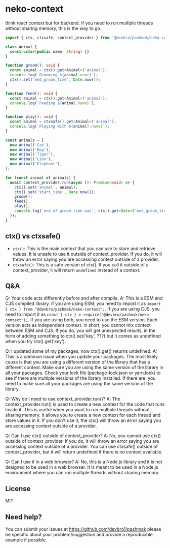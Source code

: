 # neko-context

think react context but for backend. If you need to run multiple threads without sharing memory, this is the way to go.

```ts
import { ctx, ctxsafe, context_provider } from '@devbro/pashmak/neko-context';

class Animal {
  constructor(public name: string) {}
}

function groom(): void {
  const animal = ctx().get<Animal>('animal');
  console.log(`Grooming ${animal.name}`);
  ctx().set('end_groom_time', Date.now());
}

function feed(): void {
  const animal = ctx().get<Animal>('animal');
  console.log(`Feeding ${animal.name}`);
}

function play(): void {
  const animal = ctxsafe().get<Animal>('animal');
  console.log(`Playing with ${animal?.name}`);
}

const animals = [
  new Animal('Cat'),
  new Animal('Dog'),
  new Animal('Tiger'),
  new Animal('Lion'),
  new Animal('Elephant'),
];

for (const animal of animals) {
  await context_provider.run(async (): Promise<void> => {
    ctx().set('animal', animal);
    ctx().set('start_time', Date.now());
    groom();
    feed();
    play();
    console.log('end of groom time was', ctx().get<Date>('end_groom_time'));
  });
}
```

## ctx() vs ctxsafe()

- `ctx()`: This is the main context that you can use to store and retrieve values. It is unsafe to use it outside of context_provider. If you do, it will throw an error saying you are accessing context outside of a provider.
- `ctxsafe()`: This is a safe version of ctx(). If you call it outside of a context_provider, it will return `undefined` instead of a context.

## Q&A

Q: Your code acts differently before and after compile.
A: This is a ESM and CJS compiled library. if you are using ESM, you need to import it as `import { ctx } from "@devbro/pashmak/neko-context";`. If you are using CJS, you need to import it as `const { ctx } = require("@devbro/pashmak/neko-context");`. If you are using both, you need to use the ESM version. Each version acts as independent context. in short, you cannot mix context between ESM and CJS. If you do, you will get unexpected results, in the form of adding something to ctx().set('key', ???) but it comes as undefined when you try ctx().get('key').

Q: I updated some of my packages, now ctx().get() returns undefined.
A: This is a common issue when you update your packages. The most likely cause is that you are using a different version of the library that has a different context. Make sure you are using the same version of the library in all your packages. Check your lock file (package-lock.json or yarn.lock) to see if there are multiple versions of the library installed. If there are, you need to make sure all your packages are using the same version of the library.

Q: Why do I need to use context_provider.run()?
A: The context_provider.run() is used to create a new context for the code that runs inside it. This is useful when you want to run multiple threads without sharing memory. It allows you to create a new context for each thread and store values in it. If you don't use it, the ctx() will throw an error saying you are accessing context outside of a provider.

Q: Can I use ctx() outside of context_provider?
A: No, you cannot use ctx() outside of context_provider. If you do, it will throw an error saying you are accessing context outside of a provider. You can use ctxsafe() outside of context_provider, but it will return undefined if there is no context available.

Q: Can I use it in a web browser?
A: No, this is a Node.js library and it is not designed to be used in a web browser. It is meant to be used in a Node.js environment where you can run multiple threads without sharing memory.

## License

MIT

## Need help?

You can submit your issues at https://github.com/devbro1/pashmak
please be specific about your problem/suggestion and provide a reproducible example if possible.
